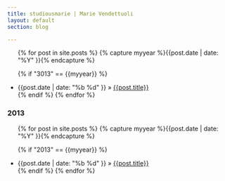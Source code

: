 ```yaml
---
title: studiousmarie | Marie Vendettuoli
layout: default
section: blog

---
```

<div id = "archive">

<!--- For displaying future posts on local server -->
<ul>
{% for post in site.posts %}
{% capture myyear %}{{post.date | date: "%Y" }}{% endcapture %}

{% if "3013" == {{myyear}} %}
<li><span id = "date">{{post.date | date: "%b %d" }}</span> &raquo; 
	<a href = "http://localhost:4000{{post.url}}">{{post.title}}</a></li>
{% endif %}
{% endfor %}
</ul>
<!--- end future -->

<h3>2013</h3>
<ul>
{% for post in site.posts %}
{% capture myyear %}{{post.date | date: "%Y" }}{% endcapture %}

{% if "2013" == {{myyear}} %}
<li><span id = "date">{{post.date | date: "%b %d" }}</span> &raquo; 
	<a href = "http://mariev.net/studiousmarie{{post.url}}">{{post.title}}</a></li>
{% endif %}
{% endfor %}
</ul>
